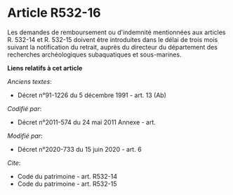# Article R532-16

Les demandes de remboursement ou d'indemnité mentionnées aux articles R. 532-14 et R. 532-15 doivent être introduites dans le
délai de trois mois suivant la notification du retrait, auprès du    directeur du département des recherches archéologiques
subaquatiques et sous-marines.

**Liens relatifs à cet article**

_Anciens textes_:

  - Décret n°91-1226 du 5 décembre 1991 - art. 13 (Ab)

_Codifié par_:

  - Décret n°2011-574 du 24 mai 2011 Annexe - art.

_Modifié par_:

  - Décret n°2020-733 du 15 juin 2020 - art. 6

_Cite_:

  - Code du patrimoine - art. R532-14
  - Code du patrimoine - art. R532-15
